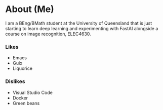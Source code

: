 # About (Me)

I am a BEng/BMath student at the University of Queensland that is just starting to learn deep learning and experimenting with FastAI alongside a course on image recognition, ELEC4630.

### Likes
 - Emacs
 - Guix
 - Liquorice
### Dislikes
 - Visual Studio Code
 - Docker
 - Green beans
